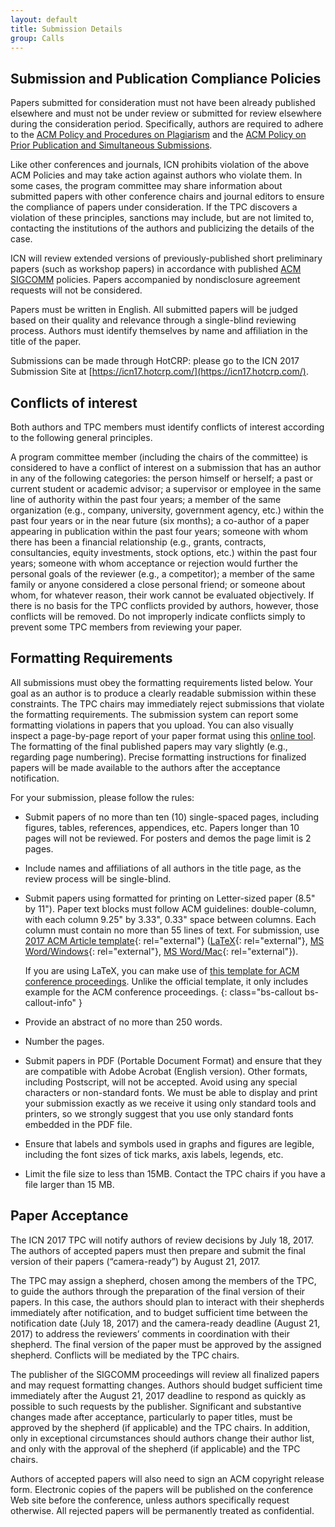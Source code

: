 ```yaml
---
layout: default
title: Submission Details
group: Calls
---
```


## Submission and Publication Compliance Policies

Papers submitted for consideration must not have been already published elsewhere and must not be under review or submitted for review elsewhere during the consideration period. Specifically, authors are required to adhere to the [ACM Policy and Procedures on Plagiarism](http://www.acm.org/publications/policies/plagiarism_policy) and the [ACM Policy on Prior Publication and Simultaneous Submissions](http://www.acm.org/publications/policies/sim_submissions).

Like other conferences and journals, ICN prohibits violation of the above ACM Policies and may take action against authors who violate them. In some cases, the program committee may share information about submitted papers with other conference chairs and journal editors to ensure the compliance of papers under consideration. If the TPC discovers a violation of these principles, sanctions may include, but are not limited to, contacting the institutions of the authors and publicizing the details of the case.

ICN will review extended versions of previously-published short preliminary papers (such as workshop papers) in accordance with published [ACM SIGCOMM](http://www.sigcomm.org/about/policies/frequently-asked-questions-faq/) policies. Papers accompanied by nondisclosure agreement requests will not be considered.

Papers must be written in English. All submitted papers will be judged based on their quality and relevance through a single-blind reviewing process. Authors must identify themselves by name and affiliation in the title of the paper.

Submissions can be made through HotCRP: please go to the ICN 2017 Submission Site at [https://icn17.hotcrp.com/](https://icn17.hotcrp.com/).

## Conflicts of interest

Both authors and TPC members must identify conflicts of interest according to the following general principles.

A program committee member (including the chairs of the committee) is considered to have a conflict of interest on a submission that has an author in any of the following categories: the person himself or herself; a past or current student or academic advisor; a supervisor or employee in the same line of authority within the past four years; a member of the same organization (e.g., company, university, government agency, etc.) within the past four years or in the near future (six months); a co-author of a paper appearing in publication within the past four years; someone with whom there has been a financial relationship (e.g., grants, contracts, consultancies, equity investments, stock options, etc.) within the past four years; someone with whom acceptance or rejection would further the personal goals of the reviewer (e.g., a competitor); a member of the same family or anyone considered a close personal friend; or someone about whom, for whatever reason, their work cannot be evaluated objectively. If there is no basis for the TPC conflicts provided by authors, however, those conflicts will be removed. Do not improperly indicate conflicts simply to prevent some TPC members from reviewing your paper.

## Formatting Requirements

All submissions must obey the formatting requirements listed below. Your goal as an author is to produce a clearly readable submission within these constraints. The TPC chairs may immediately reject submissions that violate the formatting requirements. The submission system can report some formatting violations in papers that you upload. You can also visually inspect a page-by-page report of your paper format using this [online tool](http://www.sysnet.ucsd.edu/sigops/banal/index2.php). The formatting of the final published papers may vary slightly (e.g., regarding page numbering). Precise formatting instructions for finalized papers will be made available to the authors after the acceptance notification.

For your submission, please follow the rules:

- Submit papers of no more than ten (10) single-spaced pages, including figures, tables, references, appendices, etc. Papers longer than 10 pages will not be reviewed. For posters and demos the page limit is 2 pages.
- Include names and affiliations of all authors in the title page, as the review process will be single-blind.
- Submit papers using formatted for printing on Letter-sized paper (8.5" by 11").  Paper text blocks must follow ACM guidelines: double-column, with each column 9.25" by 3.33", 0.33" space between columns.  Each column must contain no more than 55 lines of text.  For submission, use [2017 ACM Article template](http://www.acm.org/publications/proceedings-template){: rel="external"} ([LaTeX](http://www.acm.org/binaries/content/assets/publications/consolidated-tex-template/acmart.zip){: rel="external"}, [MS Word/Windows](http://www.acm.org/binaries/content/assets/publications/consolidated-tex-template/acm_windows_word_template.zip){: rel="external"}, [MS Word/Mac](http://www.acm.org/binaries/content/assets/publications/consolidated-tex-template/acm_mac_2011_word_template.zip){: rel="external"}).

    If you are using LaTeX, you can make use of [this template for ACM conference proceedings](https://github.com/conference-websites/acmart-sigproc-template).  Unlike the official template, it only includes example for the ACM conference proceedings.
    {: class="bs-callout bs-callout-info" }

- Provide an abstract of no more than 250 words.
- Number the pages.
- Submit papers in PDF (Portable Document Format) and ensure that they are compatible with Adobe Acrobat (English version). Other formats, including Postscript, will not be accepted. Avoid using any special characters or non-standard fonts. We must be able to display and print your submission exactly as we receive it using only standard tools and printers, so we strongly suggest that you use only standard fonts embedded in the PDF file.
- Ensure that labels and symbols used in graphs and figures are legible, including the font sizes of tick marks, axis labels, legends, etc.
- Limit the file size to less than 15MB. Contact the TPC chairs if you have a file larger than 15 MB.

## Paper Acceptance

The ICN 2017 TPC will notify authors of review decisions by July 18, 2017. The authors of accepted papers must then prepare and submit the final version of their papers (“camera-ready”) by August 21, 2017.

The TPC may assign a shepherd, chosen among the members of the TPC, to guide the authors through the preparation of the final version of their papers. In this case, the authors should plan to interact with their shepherds immediately after notification, and to budget sufficient time between the notification date (July 18, 2017) and the camera-ready deadline (August 21, 2017) to address the reviewers’ comments in coordination with their shepherd. The final version of the paper must be approved by the assigned shepherd. Conflicts will be mediated by the TPC chairs.

The publisher of the SIGCOMM proceedings will review all finalized papers and may request formatting changes. Authors should budget sufficient time immediately after the August 21, 2017 deadline to respond as quickly as possible to such requests by the publisher. Significant and substantive changes made after acceptance, particularly to paper titles, must be approved by the shepherd (if applicable) and the TPC chairs. In addition, only in exceptional circumstances should authors change their author list, and only with the approval of the shepherd (if applicable) and the TPC chairs.

Authors of accepted papers will also need to sign an ACM copyright release form. Electronic copies of the papers will be published on the conference Web site before the conference, unless authors specifically request otherwise. All rejected papers will be permanently treated as confidential.
